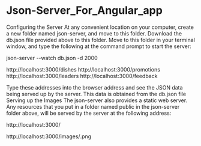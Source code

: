 # Json-Server_For_Angular_app

Configuring the Server
At any convenient location on your computer, create a new folder named json-server, and move to this folder.
Download the db.json file provided above to this folder.
Move to this folder in your terminal window, and type the following at the command prompt to start the server:

json-server --watch db.json -d 2000

http://localhost:3000/dishes
http://localhost:3000/promotions
http://localhost:3000/leaders
http://localhost:3000/feedback

Type these addresses into the browser address and see the JSON data being served up by the server. This data is obtained from the db.json file
Serving up the Images
The json-server also provides a static web server. Any resources that you put in a folder named public in the json-server folder above, will be served by the server at the following address:

http://localhost:3000/

http://localhost:3000/images/<image name>.png

